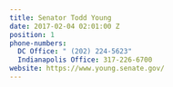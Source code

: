```yaml
---
title: Senator Todd Young
date: 2017-02-04 02:01:00 Z
position: 1
phone-numbers:
  DC Office: " (202) 224-5623"
  Indianapolis Office: 317-226-6700
website: https://www.young.senate.gov/
---
```


